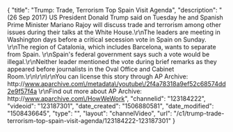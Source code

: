 {
    "title": "Trump: Trade, Terrorism Top Spain Visit Agenda",
    "description": "(26 Sep 2017) US President Donald Trump said on Tuesday he and Spanish Prime Minister Mariano Rajoy will discuss trade and terrorism among other issues during their talks at the White House.\r\nThe leaders are meeting in Washington days before a critical secession vote in Spain on Sunday. \r\nThe region of Catalonia, which includes Barcelona, wants to separate from Spain. \r\nSpain's federal government says such a vote would be illegal.\r\nNeither leader mentioned the vote during brief remarks as they appeared before journalists in the Oval Office and Cabinet Room.\r\n\r\n\r\nYou can license this story through AP Archive: http:\/\/www.aparchive.com\/metadata\/youtube\/2f4a78318a9ef52c68574dd2e9f57f4a \r\nFind out more about AP Archive: http:\/\/www.aparchive.com\/HowWeWork",
    "channelid": "123184222",
    "videoid": "123187301",
    "date_created": "1506880581",
    "date_modified": "1508436645",
    "type": "",
    "layout": "channelVideo",
    "url": "\/c1\/trump-trade-terrorism-top-spain-visit-agenda\/123184222-123187301"
}